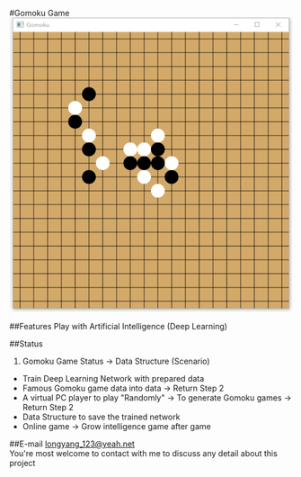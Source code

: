 #Gomoku Game
![](image/ui.png)

##Features
Play with Artificial Intelligence (Deep Learning)

##Status
1. Gomoku Game Status -> Data Structure (Scenario)
+ Train Deep Learning Network with prepared data
+ Famous Gomoku game data into data -> Return Step 2
+ A virtual PC player to play "Randomly" -> To generate Gomoku games -> Return Step 2
+ Data Structure to save the trained network
+ Online game -> Grow intelligence game after game

##E-mail
longyang_123@yeah.net  
You're most welcome to contact with me to discuss any detail about this project